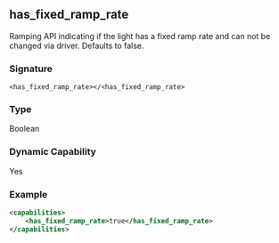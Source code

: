 ## has\_fixed\_ramp\_rate

Ramping API indicating if the light has a fixed ramp rate and can not be changed via driver. Defaults to false.


### Signature

`<has_fixed_ramp_rate></<has_fixed_ramp_rate>`


### Type

Boolean


### Dynamic Capability

Yes


### Example

```xml
<capabilities>
    <has_fixed_ramp_rate>true</has_fixed_ramp_rate>
</capabilities>
```

